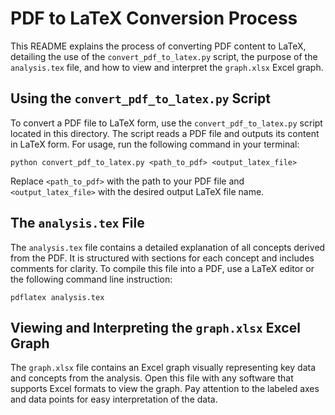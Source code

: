 # PDF to LaTeX Conversion Process

This README explains the process of converting PDF content to LaTeX, detailing the use of the `convert_pdf_to_latex.py` script, the purpose of the `analysis.tex` file, and how to view and interpret the `graph.xlsx` Excel graph.

## Using the `convert_pdf_to_latex.py` Script

To convert a PDF file to LaTeX form, use the `convert_pdf_to_latex.py` script located in this directory. The script reads a PDF file and outputs its content in LaTeX form. For usage, run the following command in your terminal:

```
python convert_pdf_to_latex.py <path_to_pdf> <output_latex_file>
```

Replace `<path_to_pdf>` with the path to your PDF file and `<output_latex_file>` with the desired output LaTeX file name.

## The `analysis.tex` File

The `analysis.tex` file contains a detailed explanation of all concepts derived from the PDF. It is structured with sections for each concept and includes comments for clarity. To compile this file into a PDF, use a LaTeX editor or the following command line instruction:

```
pdflatex analysis.tex
```

## Viewing and Interpreting the `graph.xlsx` Excel Graph

The `graph.xlsx` file contains an Excel graph visually representing key data and concepts from the analysis. Open this file with any software that supports Excel formats to view the graph. Pay attention to the labeled axes and data points for easy interpretation of the data.
